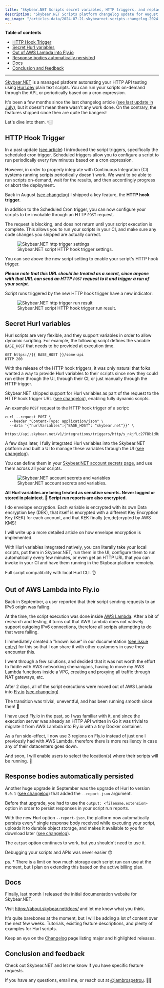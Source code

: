 ```yaml
---
title: "Skybear.NET Scripts secret variables, HTTP triggers, and replacing AWS Lambda with Fly.io - Changelog 2024-10-15"
description: "Skybear.NET Scripts platform changelog update for August and September 2024."
og_image: "/articles-data/2024-07-21-skybearnet-scripts-changelog-2024-07-21/20240718T0924-landing-banner.png"
---
```


**Table of contents**

- [HTTP Hook Trigger](#http-hook-trigger)
- [Secret Hurl variables](#secret-hurl-variables)
- [Out of AWS Lambda into Fly.io](#out-of-aws-lambda-into-fly-io)
- [Response bodies automatically persisted](#response-bodies-automatically-persisted)
- [Docs](#docs)
- [Conclusion and feedback](#conclusion-and-feedback)

--------

[<span class="skybear-name">Skybear<span>.NET</span></span>](https://www.skybear.net) is a managed platform automating your HTTP API testing using [Hurl.dev](https://hurl.dev/) plain text scripts.
You can run your scripts on-demand through the API, or periodically based on a cron expression.

It's been a few months since the last changelog article ([see last update in July](https://www.lambrospetrou.com/articles/skybearnet-scripts-changelog-2024-07-21/)), but it doesn't mean there wasn't any work done.
On the contrary, the features shipped since then are quite the bangers!

Let's dive into them. 👇🏼

## HTTP Hook Trigger

In a past update ([see article](/articles/skybearnet-scripts-changelog-2024-05-28/)) I introduced the script triggers, specifically the scheduled cron trigger.
Scheduled triggers allow you to configure a script to run periodically every few minutes based on a cron expression.

However, in order to properly integrate with Continuous Integration (CI) systems running scripts periodically doesn't work.
We want to be able to run scripts on-demand, wait for the results, and then accordingly progress or abort the deployment.

Back in August ([see changelog](https://about.skybear.net/docs/support/changelog/#2024-aug-11--http-trigger)) I shipped a key feature, the **HTTP hook trigger**.

In addition to the Scheduled Cron trigger, you can now configure your scripts to be invokable through an HTTP `POST` request.

The request is blocking, and does not return until your script execution is complete.
This allows you to run your scripts in your CI, and make sure any code changes you shipped are actually correct.

<figure>
  <img src="/articles-data/2024-10-15-skybearnet-scripts-changelog-2024-10-15/script-settings-http-trigger.jpg" title="Skybear.NET http trigger settings" alt="Skybear.NET http trigger settings"/>
  <figcaption>Skybear.NET script HTTP hook trigger settings.</figcaption>
</figure>

You can see above the new script setting to enable your script's HTTP hook trigger.

_**Please note that this URL should be treated as a secret, since anyone with that URL can send an HTTP `POST` request to it and trigger a run of your script.**_

Script runs triggered by the new HTTP hook trigger have a new indicator:

<figure>
  <img src="/articles-data/2024-10-15-skybearnet-scripts-changelog-2024-10-15/run-results-http-manual.png" title="Skybear.NET http trigger run result" alt="Skybear.NET http trigger run result"/>
  <figcaption>Skybear.NET script HTTP hook trigger run result.</figcaption>
</figure>

## Secret Hurl variables

Hurl scripts are very flexible, and they support variables in order to allow dynamic scripting.
For example, the following script defines the variable `BASE_HOST` that needs to be provided at execution time.

```
GET https://{{ BASE_HOST }}/some-api
HTTP 200
```

With the release of the HTTP hook triggers, it was only natural that folks wanted a way to provide Hurl variables to their scripts since now they could run either through the UI, through their CI, or just manually through the HTTP trigger.

<span class="skybear-name">Skybear<span>.NET</span></span> shipped support for Hurl variables as part of the request to the HTTP hook trigger URL ([see changelog](https://about.skybear.net/docs/support/changelog/#2024-aug-17--pass-hurl-variables-to-http-trigger-runs)), enabling fully dynamic scripts.

An example `POST` request to the HTTP hook trigger of a script:
```
curl --request POST \
  --header "Content-Type: application/json" \
  --data '{"hurlVariables":{"BASE_HOST": "skybear.net"}}' \
  https://api.skybear.net/v1/integrations/triggers/http/s_nkjfLc27FDb1dRz7rZ95zcc/strig_http_l9qRWlr16M3jm1LnbTzM7XtSNcGKShGtq:sync
```

A few days later, I fully integrated Hurl variables into the <span class="skybear-name">Skybear<span>.NET</span></span> platform and built a UI to manage these variables through the UI ([see changelog](https://about.skybear.net/docs/support/changelog/#2024-sep-01--manage-hurl-variables-natively-in-the-ui)).

You can define them in your [<span class="skybear-name">Skybear<span>.NET</span></span> account secrets page](https://www.skybear.net/account/secrets), and use them across all your scripts.

<figure>
  <img src="/articles-data/2024-10-15-skybearnet-scripts-changelog-2024-10-15/account-secrets.png" title="Skybear.NET account secrets and variables" alt="Skybear.NET account secrets and variables"/>
  <figcaption>Skybear.NET account secrets and variables.</figcaption>
</figure>

**All Hurl variables are being treated as sensitive secrets. Never logged or stored in plaintext. 🔐 Script run reports are also encrypted.**

I do envelope encryption. Each variable is encrypted with its own Data encryption key (DEK), that itself is encrypted with a different Key Encryption Key (KEK) for each account, and that KEK finally {en,de}crypted by AWS KMS!

I will write up a more detailed article on how envelope encryption is implemented.

With Hurl variables integrated natively, you can literally take your local scripts, put them in <span class="skybear-name">Skybear<span>.NET</span></span>, run them in the UI, configure them to run automatically every few minutes, or even get an HTTP URL that you can invoke in your CI and have them running in the Skybear platform remotely.

Full script compatibility with local Hurl CLI. 👌

## Out of AWS Lambda into Fly.io

Back in September, a user reported that their script sending requests to an IPv6 origin was failing.

At the time, the script execution was done inside [AWS Lambda](https://aws.amazon.com/lambda/).
After a bit of research and testing, it turns out that AWS Lambda does not natively support outgoing IPv6 connections, therefore all scripts attempting to do that were failing.

I immediately created a "known issue" in our documentation ([see issue entry](https://about.skybear.net/docs/support/known-issues/#ipv6-addresses)) for this so that I can share it with other customers in case they encounter this.

I went through a few solutions, and decided that it was not worth the effort to fiddle with AWS networking shenanigans, having to move my AWS Lambda functions inside a VPC, creating and proxying all traffic through NAT gateways, etc.

After 2 days, all of the script executions were moved out of AWS Lambda into [Fly.io](https://fly.io) ([see changelog](https://about.skybear.net/docs/support/changelog/#2024-sep-10--script-executors-moved-out-of-aws-lambda)).

The transition was trivial, uneventful, and has been running smooth since then! 🥳

I have used Fly.io in the past, so I was familiar with it, and since the execution server was already an HTTP API written in Go it was trivial to migrate it from AWS Lambda into Fly.io with a tiny Docker container.

As a fun side-effect, I now use 3 regions on Fly.io instead of just one I previously had with AWS Lambda, therefore there is more resiliency in case any of their datacenters goes down.

And soon, I will enable users to select the location(s) where their scripts will be running. 🥳

## Response bodies automatically persisted

Another huge upgrade in September was the upgrade of Hurl to version `5.0.1` ([see changelog](https://about.skybear.net/docs/support/changelog/#2024-sep-08--hurl-upgrade-to-501)) that added the `--report-json` argument.

Before that upgrade, you had to use the `output: <filename.extension>` option in order to persist responses in your script run reports.

With the new Hurl option `--report-json`, the platform now automatically persists every* single response body received while executing your script, uploads it to durable object storage, and makes it available to you for download later ([see changelog](https://about.skybear.net/docs/support/changelog/#2024-sep-21--all-response-bodies-automatically-persisted-and-available)).

The `output` option continues to work, but you shouldn't need to use it.

Debugging your scripts and APIs was never easier 🙃

ps. * There is a limit on how much storage each script run can use at the moment, but I plan on extending this based on the active billing plan.

## Docs

Finally, last month I released the initial documentation website for <span class="skybear-name">Skybear<span>.NET</span></span>.

Visit <https://about.skybear.net/docs/> and let me know what you think.

It's quite barebones at the moment, but I will be adding a lot of content over the next few weeks.
Tutorials, existing feature descriptions, and plenty of examples for Hurl scripts.

Keep an eye on the [Changelog](https://about.skybear.net/docs/support/changelog/) page listing major and highlighted releases.

## Conclusion and feedback

Check out <span class="skybear-name">Skybear<span>.NET</span></span> and let me know if you have specific feature requests.

If you have any questions, email me, or reach out at [@lambrospetrou](https://twitter.com/LambrosPetrou). 🙏🏼
